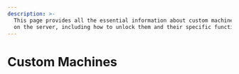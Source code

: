 ```yaml
---
description: >-
  This page provides all the essential information about custom machine blocks
  on the server, including how to unlock them and their specific functions.
---
```


# Custom Machines

